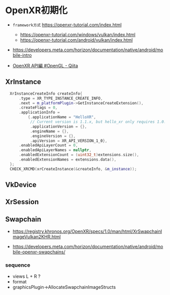 # OpenXR初期化

- `framework方式` https://openxr-tutorial.com/index.html
  - https://openxr-tutorial.com/windows/vulkan/index.html
  - https://openxr-tutorial.com/android/vulkan/index.html

- https://developers.meta.com/horizon/documentation/native/android/mobile-intro

- [OpenXR API編 #OpenGL - Qiita](https://qiita.com/ousttrue/items/8f0cc2727c55fcfd02e1)

## XrInstance

```cpp
  XrInstanceCreateInfo createInfo{
      .type = XR_TYPE_INSTANCE_CREATE_INFO,
      .next = m_platformPlugin->GetInstanceCreateExtension(),
      .createFlags = 0,
      .applicationInfo =
          {.applicationName = "HelloXR",
           // Current version is 1.1.x, but hello_xr only requires 1.0.x
           .applicationVersion = {},
           .engineName = {},
           .engineVersion = {},
           .apiVersion = XR_API_VERSION_1_0},
      .enabledApiLayerCount = 0,
      .enabledApiLayerNames = nullptr,
      .enabledExtensionCount = (uint32_t)extensions.size(),
      .enabledExtensionNames = extensions.data(),
  };
  CHECK_XRCMD(xrCreateInstance(&createInfo, &m_instance));
```

## VkDevice

## XrSession

## Swapchain

- https://registry.khronos.org/OpenXR/specs/1.0/man/html/XrSwapchainImageVulkan2KHR.html

- https://developers.meta.com/horizon/documentation/native/android/mobile-openxr-swapchains/


### sequence

- views L + R ?
- format
- graphicsPlugin->AllocateSwapchainImageStructs


